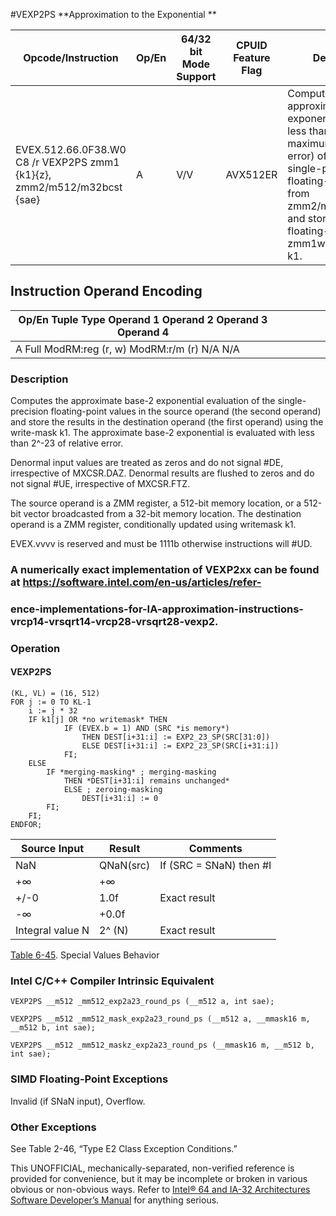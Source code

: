 #VEXP2PS
**Approximation to the Exponential **

| Opcode/Instruction                                                      | Op/En | 64/32 bit Mode Support | CPUID Feature Flag | Description                                                                                                                                                                                                                                |
| ----------------------------------------------------------------------- | ----- | ---------------------- | ------------------ | ------------------------------------------------------------------------------------------------------------------------------------------------------------------------------------------------------------------------------------------ |
| EVEX.512.66.0F38.W0 C8 /r VEXP2PS zmm1 {k1}{z}, zmm2/m512/m32bcst {sae} | A     | V/V                    | AVX512ER           | Computes approximations to the exponential 2^x (with less than 2^-23 of maximum relative error) of the packed single-precision floating-point values from zmm2/m512/m32bcst and stores the floating-point result in zmm1with writemask k1. |

## Instruction Operand Encoding

| Op/En Tuple Type Operand 1 Operand 2 Operand 3 Operand 4 |     |     |     |     |     |
| -------------------------------------------------------- | --- | --- | --- | --- | --- |
| A Full ModRM:reg (r, w) ModRM:r/m (r) N/A N/A            |     |     |     |     |     |

### Description

Computes the approximate base-2 exponential evaluation of the single-precision floating-point values in the source operand (the second operand) and store the results in the destination operand (the first operand) using the write-mask k1. The approximate base-2 exponential is evaluated with less than 2^-23 of relative error.

Denormal input values are treated as zeros and do not signal #​​​DE, irrespective of MXCSR.DAZ. Denormal results are flushed to zeros and do not signal #​​UE, irrespective of MXCSR.FTZ.

The source operand is a ZMM register, a 512-bit memory location, or a 512-bit vector broadcasted from a 32-bit memory location. The destination operand is a ZMM register, conditionally updated using writemask k1.

EVEX.vvvv is reserved and must be 1111b otherwise instructions will #​​​UD.

### A numerically exact implementation of VEXP2xx can be found at https://software.intel.com/en-us/articles/refer-

### ence-implementations-for-IA-approximation-instructions-vrcp14-vrsqrt14-vrcp28-vrsqrt28-vexp2.

### Operation

#### VEXP2PS

```
(KL, VL) = (16, 512)
FOR j := 0 TO KL-1
    i := j * 32
    IF k1[j] OR *no writemask* THEN
            IF (EVEX.b = 1) AND (SRC *is memory*)
                THEN DEST[i+31:i] := EXP2_23_SP(SRC[31:0])
                ELSE DEST[i+31:i] := EXP2_23_SP(SRC[i+31:i])
            FI;
    ELSE
        IF *merging-masking* ; merging-masking
            THEN *DEST[i+31:i] remains unchanged*
            ELSE ; zeroing-masking
                DEST[i+31:i] := 0
        FI;
    FI;
ENDFOR;

```

| Source Input     | Result    | Comments                 |
| ---------------- | --------- | ------------------------ |
| NaN              | QNaN(src) | If (SRC = SNaN) then #​I |
| +∞               | +∞        |                          |
| +/-0             | 1.0f      | Exact result             |
| -∞               | +0.0f     |                          |
| Integral value N | 2^ (N)    | Exact result             |

[Table 6-45](/x86/vexp2ps#tbl-6-45). Special Values Behavior

### Intel C/C++ Compiler Intrinsic Equivalent

```
VEXP2PS __m512 _mm512_exp2a23_round_ps (__m512 a, int sae);

```

```
VEXP2PS __m512 _mm512_mask_exp2a23_round_ps (__m512 a, __mmask16 m, __m512 b, int sae);

```

```
VEXP2PS __m512 _mm512_maskz_exp2a23_round_ps (__mmask16 m, __m512 b, int sae);

```

### SIMD Floating-Point Exceptions

Invalid (if SNaN input), Overflow.

### Other Exceptions

See Table 2-46, “Type E2 Class Exception Conditions.”

This UNOFFICIAL, mechanically-separated, non-verified reference is provided for convenience, but it may be
incomplete or broken in various obvious or non-obvious
ways. Refer to [Intel® 64 and IA-32 Architectures Software Developer’s Manual](https://software.intel.com/en-us/download/intel-64-and-ia-32-architectures-sdm-combined-volumes-1-2a-2b-2c-2d-3a-3b-3c-3d-and-4) for anything serious.
